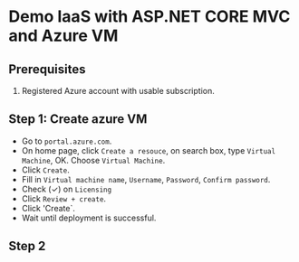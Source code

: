# Demo IaaS with ASP.NET CORE MVC and Azure VM
## Prerequisites
1. Registered Azure account with usable subscription.
## Step 1: Create azure VM
- Go to `portal.azure.com`.
- On home page, click `Create a resouce`, on search box, type `Virtual Machine`, OK. Choose `Virtual Machine`.
- Click `Create`.
- Fill in `Virtual machine name`, `Username`, `Password`, `Confirm password`.
- Check (✓) on `Licensing`
- Click `Review + create`.
- Click 'Create`.
- Wait until deployment is successful.
## Step 2
